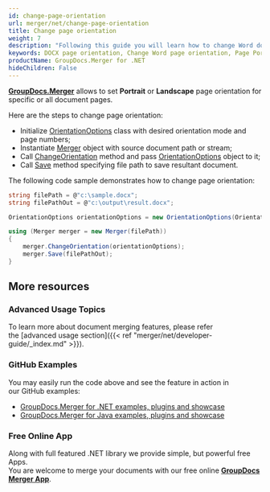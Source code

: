 ```yaml
---
id: change-page-orientation
url: merger/net/change-page-orientation
title: Change page orientation
weight: 7
description: "Following this guide you will learn how to change Word document page orientation to Portrait or Landscape using GroupDocs.Merger for .NET."
keywords: DOCX page orientation, Change Word page orientation, Page Portrait orientation, Page Landscape orientation, 
productName: GroupDocs.Merger for .NET
hideChildren: False
---
```

**[GroupDocs.Merger](https://products.groupdocs.com/merger/net)** allows to set **Portrait** or **Landscape** page orientation for specific or all document pages.

Here are the steps to change page orientation:

*   Initialize [OrientationOptions](https://apireference.groupdocs.com/net/merger/groupdocs.merger.domain.options/orientationoptions) class with desired orientation mode and page numbers;
*   Instantiate [Merger](https://apireference.groupdocs.com/net/merger/groupdocs.merger/merger) object with source document path or stream;
*   Call [ChangeOrientation](https://apireference.groupdocs.com/net/merger/groupdocs.merger/merger/methods/changeorientation) method and pass [OrientationOptions](https://apireference.groupdocs.com/net/merger/groupdocs.merger.domain.options/orientationoptions) object to it;
*   Call [Save](https://apireference.groupdocs.com/net/merger/groupdocs.merger.merger/save/methods/1) method specifying file path to save resultant document.

The following code sample demonstrates how to change page orientation:

```csharp
string filePath = @"c:\sample.docx";
string filePathOut = @"c:\output\result.docx";

OrientationOptions orientationOptions = new OrientationOptions(OrientationMode.Landscape, new int[] { 3, 4 });

using (Merger merger = new Merger(filePath))
{
    merger.ChangeOrientation(orientationOptions);
    merger.Save(filePathOut);
}
```

## More resources
### Advanced Usage Topics 
To learn more about document merging features, please refer the [advanced usage section]({{< ref "merger/net/developer-guide/_index.md" >}}).

### GitHub Examples 
You may easily run the code above and see the feature in action in our GitHub examples:
*   [GroupDocs.Merger for .NET examples, plugins and showcase](https://github.com/groupdocs-merger/GroupDocs.Merger-for-.NET)    
*   [GroupDocs.Merger for Java examples, plugins and showcase](https://github.com/groupdocs-merger/GroupDocs.Merger-for-Java)    

### Free Online App

Along with full featured .NET library we provide simple, but powerful free Apps.  
You are welcome to merge your documents with our free online **[GroupDocs Merger App](https://products.groupdocs.app/merger)**.
